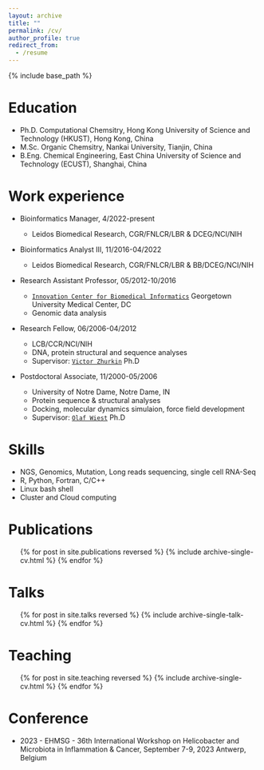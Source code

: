 ```yaml
---
layout: archive
title: ""
permalink: /cv/
author_profile: true
redirect_from:
  - /resume
---
```


{% include base_path %}

Education
======
* Ph.D.  Computational Chemsitry, Hong Kong University of Science and Technology (HKUST), Hong Kong, China
* M.Sc.  Organic Chemsitry, Nankai University, Tianjin, China
* B.Eng. Chemical Engineering, East China University of Science and Technology (ECUST), Shanghai, China

Work experience
======
* Bioinformatics Manager, 4/2022-present
  * Leidos Biomedical Research, CGR/FNLCR/LBR & DCEG/NCI/NIH

* Bioinformatics Analyst III, 11/2016-04/2022
  * Leidos Biomedical Research, CGR/FNLCR/LBR & BB/DCEG/NCI/NIH

* Research Assistant Professor, 05/2012-10/2016
  * [`Innovation Center for Biomedical Informatics`](https://icbi.georgetown.edu/wang/) Georgetown University Medical Center, DC
  * Genomic data analysis

* Research Fellow, 06/2006-04/2012
  * LCB/CCR/NCI/NIH
  * DNA, protein structural and sequence analyses
  * Supervisor: [`Victor Zhurkin`](https://ccr.cancer.gov/staff-directory/victor-b-zhurkin/) Ph.D

* Postdoctoral Associate, 11/2000-05/2006
  * University of Notre Dame, Notre Dame, IN
  * Protein sequence & structural analyses
  * Docking, molecular dynamics simulaion, force field development
  * Supervisor: [`Olaf Wiest`](https://chemistry.nd.edu/people/olaf-wiest/) Ph.D
  
Skills
======
* NGS, Genomics, Mutation, Long reads sequencing, single cell RNA-Seq
* R, Python, Fortran, C/C++
* Linux bash shell
* Cluster and Cloud computing

Publications
======
  <ul>{% for post in site.publications reversed %}
    {% include archive-single-cv.html %}
  {% endfor %}</ul>
  
Talks
======
  <ul>{% for post in site.talks reversed %}
    {% include archive-single-talk-cv.html %}
  {% endfor %}</ul>
  
Teaching
======
  <ul>{% for post in site.teaching reversed %}
    {% include archive-single-cv.html %}
  {% endfor %}</ul>
  
Conference
======
* 2023 - EHMSG - 36th International Workshop on Helicobacter and Microbiota in Inflammation & Cancer, September 7-9, 2023 Antwerp, Belgium
